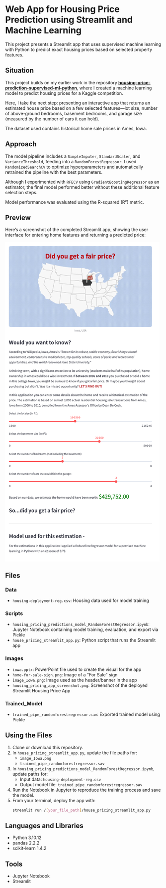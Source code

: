 # Web App for Housing Price Prediction using Streamlit and Machine Learning

This project presents a Streamlit app that uses supervised machine learning with Python to predict exact housing prices based on selected property features.

## Situation

This project builds on my earlier work in the repository [**housing-price-prediction-supervised-ml-python**](https://github.com/edictamg/housing-price-prediction-supervised-ml-python), where I created a machine learning model to predict housing prices for a Kaggle competition.

Here, I take the next step: presenting an interactive app that returns an estimated house price based on a few selected features—lot size, number of above-ground bedrooms, basement bedrooms, and garage size (measured by the number of cars it can hold).

The dataset used contains historical home sale prices in Ames, Iowa.

## Approach

The model pipeline includes a `SimpleImputer`, `StandardScaler`, and `VarianceThreshold`, feeding into a `RandomForestRegressor`. I used `RandomizedSearchCV` to optimize hyperparameters and automatically retrained the pipeline with the best parameters.

Although I experimented with `RFECV` using `GradientBoostingRegressor` as an estimator, the final model performed better without these additional feature selection steps.

Model performance was evaluated using the R-squared (R²) metric.

## Preview

Here’s a screenshot of the completed Streamlit app, showing the user interface for entering home features and returning a predicted price:

![Screenshot of the Streamlit housing price prediction app](images/housing_pricing_app_screenshot.png)

## Files

### Data
- `housing-deployment-reg.csv`: Housing data used for model training

### Scripts
- `housing_pricing_predictions_model_RandomForestRegressor.ipynb`: Jupyter Notebook containing model training, evaluation, and export via Pickle
- `house_pricing_streamlit_app.py`: Python script that runs the Streamlit app

### Images
- `iowa.pptx`: PowerPoint file used to create the visual for the app
- `home-for-sale-sign.png`: Image of a "For Sale" sign
- `image_Iowa.png`: Image used as the header/banner in the app
- `housing_pricing_app_screenshot.png`: Screenshot of the deployed Streamlit Housing Price App

### Trained_Model
- `trained_pipe_randomforestregressor.sav`: Exported trained model using Pickle

## Using the Files

1. Clone or download this repository.
2. In `house_pricing_streamlit_app.py`, update the file paths for:
   - `image_Iowa.png`
   - `trained_pipe_randomforestregressor.sav`
3. In `housing_pricing_predictions_model_RandomForestRegressor.ipynb`, update paths for:
   - Input data: `housing-deployment-reg.csv`
   - Output model file: `trained_pipe_randomforestregressor.sav`
4. Run the Notebook in Jupyter to reproduce the training process and save the model.
5. From your terminal, deploy the app with:
   ```bash
   streamlit run /[your_file_path]/house_pricing_streamlit_app.py

## Languages and Libraries

- Python 3.10.12  
- pandas 2.2.2  
- scikit-learn 1.4.2  

## Tools

- Jupyter Notebook
- Streamlit


